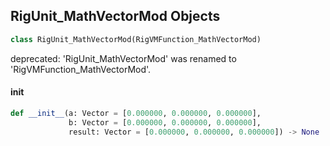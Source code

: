 ## RigUnit_MathVectorMod Objects

```python
class RigUnit_MathVectorMod(RigVMFunction_MathVectorMod)
```

deprecated: 'RigUnit_MathVectorMod' was renamed to 'RigVMFunction_MathVectorMod'.

<a id="unreal.RigUnit_MathVectorMod.__init__"></a>

#### __init__

```python
def __init__(a: Vector = [0.000000, 0.000000, 0.000000],
             b: Vector = [0.000000, 0.000000, 0.000000],
             result: Vector = [0.000000, 0.000000, 0.000000]) -> None
```

<a id="unreal.RigVMFunction_MathVectorMin"></a>